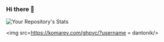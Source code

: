 ### Hi there 👋

![Your Repository's Stats](https://github-readme-stats.vercel.app/api/top-langs/?username=dantonik&theme=blue-green)

<img src=https://komarev.com/ghpvc/?username = dantonik/>

<!--
✨

Here are some ideas to get you started:

- 🔭 I’m currently working on ...
- 🌱 I’m currently learning ...
- 👯 I’m looking to collaborate on ...
- 🤔 I’m looking for help with ...
- 💬 Ask me about ...
- 📫 How to reach me: ...
- 😄 Pronouns: ...
- ⚡ Fun fact: ...
-->
